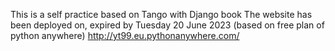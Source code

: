 This is a self practice based on Tango with Django book
The website has been deployed on, expired by Tuesday 20 June 2023 (based on free plan of python anywhere)
http://yt99.eu.pythonanywhere.com/